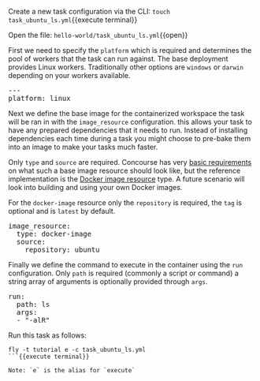 Create a new task configuration via the CLI: `touch task_ubuntu_ls.yml`{{execute terminal}}

Open the file: `hello-world/task_ubuntu_ls.yml`{{open}}

First we need to specify the `platform` which is required and determines the pool of workers that the task can run against. The base deployment provides Linux workers. Traditionally other options are `windows` or `darwin` depending on your workers available.

<pre class="file" data-filename="hello-world/task_ubuntu_ls.yml" data-target="replace">---
platform: linux
</pre>

Next we define the base image for the containerized workspace the task will be ran in with the `image_resource` configuration. this allows your task to have any prepared dependencies that it needs to run. Instead of installing dependencies each time during a task you might choose to pre-bake them into an image to make your tasks much faster.

Only `type` and `source` are required. Concourse has very [basic requirements](https://concourse-ci.org/tasks.html#task-image-resource) on what such a base image resource should look like, but the reference implementation is the [Docker image resource](https://github.com/concourse/docker-image-resource) type. A future scenario will look into building and using your own Docker images.

For the `docker-image` resource only the `repository` is required, the `tag` is optional and is `latest` by default.

<pre class="file" data-filename="hello-world/task_ubuntu_ls.yml" data-target="append">
image_resource:
  type: docker-image
  source:
    repository: ubuntu
</pre>

Finally we define the command to execute in the container using the `run` configuration. Only `path` is required (commonly a script or command) a string array of arguments is optionally provided through `args`.

<pre class="file" data-filename="hello-world/task_ubuntu_ls.yml" data-target="append">
run:
  path: ls
  args:
  - "-alR"
</pre>

Run this task as follows:

```
fly -t tutorial e -c task_ubuntu_ls.yml
```{{execute terminal}}

Note: `e` is the alias for `execute`
